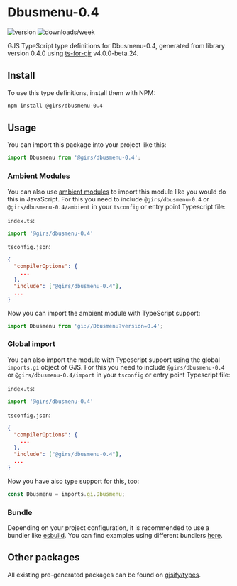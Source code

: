 
# Dbusmenu-0.4

![version](https://img.shields.io/npm/v/@girs/dbusmenu-0.4)
![downloads/week](https://img.shields.io/npm/dw/@girs/dbusmenu-0.4)


GJS TypeScript type definitions for Dbusmenu-0.4, generated from library version 0.4.0 using [ts-for-gir](https://github.com/gjsify/ts-for-gir) v4.0.0-beta.24.


## Install

To use this type definitions, install them with NPM:
```bash
npm install @girs/dbusmenu-0.4
```

## Usage

You can import this package into your project like this:
```ts
import Dbusmenu from '@girs/dbusmenu-0.4';
```

### Ambient Modules

You can also use [ambient modules](https://github.com/gjsify/ts-for-gir/tree/main/packages/cli#ambient-modules) to import this module like you would do this in JavaScript.
For this you need to include `@girs/dbusmenu-0.4` or `@girs/dbusmenu-0.4/ambient` in your `tsconfig` or entry point Typescript file:

`index.ts`:
```ts
import '@girs/dbusmenu-0.4'
```

`tsconfig.json`:
```json
{
  "compilerOptions": {
    ...
  },
  "include": ["@girs/dbusmenu-0.4"],
  ...
}
```

Now you can import the ambient module with TypeScript support: 

```ts
import Dbusmenu from 'gi://Dbusmenu?version=0.4';
```

### Global import

You can also import the module with Typescript support using the global `imports.gi` object of GJS.
For this you need to include `@girs/dbusmenu-0.4` or `@girs/dbusmenu-0.4/import` in your `tsconfig` or entry point Typescript file:

`index.ts`:
```ts
import '@girs/dbusmenu-0.4'
```

`tsconfig.json`:
```json
{
  "compilerOptions": {
    ...
  },
  "include": ["@girs/dbusmenu-0.4"],
  ...
}
```

Now you have also type support for this, too:

```ts
const Dbusmenu = imports.gi.Dbusmenu;
```

### Bundle

Depending on your project configuration, it is recommended to use a bundler like [esbuild](https://esbuild.github.io/). You can find examples using different bundlers [here](https://github.com/gjsify/ts-for-gir/tree/main/examples).

## Other packages

All existing pre-generated packages can be found on [gjsify/types](https://github.com/gjsify/types).

